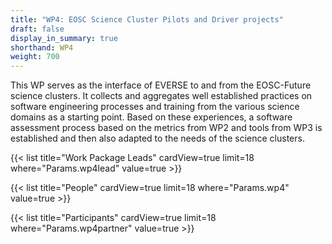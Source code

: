 ```yaml
---
title: "WP4: EOSC Science Cluster Pilots and Driver projects"
draft: false
display_in_summary: true
shorthand: WP4
weight: 700
---
```


This WP serves as the interface of EVERSE to and from the EOSC-Future science clusters. It collects and aggregates well established practices on software engineering processes and training from the various science domains as a starting point. Based on these experiences, a software assessment process based on the metrics from WP2 and tools from WP3 is established and then also adapted to the needs of the science clusters.

{{< list title="Work Package Leads" cardView=true limit=18 where="Params.wp4lead" value=true  >}}

{{< list title="People" cardView=true limit=18 where="Params.wp4" value=true  >}}

{{< list title="Participants" cardView=true limit=18 where="Params.wp4partner" value=true  >}}
